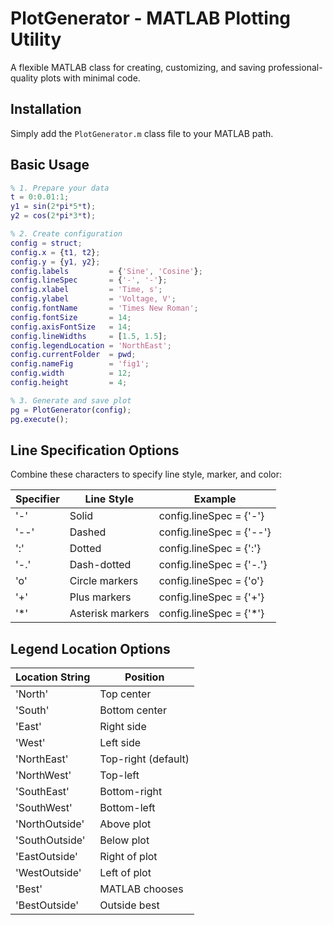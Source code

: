 # PlotGenerator - MATLAB Plotting Utility

A flexible MATLAB class for creating, customizing, and saving professional-quality plots with minimal code.

## Installation
Simply add the `PlotGenerator.m` class file to your MATLAB path.

## Basic Usage

```matlab
% 1. Prepare your data
t = 0:0.01:1;
y1 = sin(2*pi*5*t);
y2 = cos(2*pi*3*t);

% 2. Create configuration
config = struct;
config.x = {t1, t2};
config.y = {y1, y2};
config.labels         = {'Sine', 'Cosine'};
config.lineSpec       = {'-', '-'};
config.xlabel         = 'Time, s';
config.ylabel         = 'Voltage, V';
config.fontName       = 'Times New Roman';
config.fontSize       = 14;
config.axisFontSize   = 14;
config.lineWidths     = [1.5, 1.5];
config.legendLocation = 'NorthEast';
config.currentFolder  = pwd;
config.nameFig        = 'fig1';
config.width          = 12;
config.height         = 4;

% 3. Generate and save plot
pg = PlotGenerator(config);
pg.execute();
```

## Line Specification Options
Combine these characters to specify line style, marker, and color:

| Specifier | Line Style | Example |
| --- | --- | --- |
| '-' | Solid | config.lineSpec = {'-'} |
| '--' | Dashed | config.lineSpec = {'--'} |
| ':' | Dotted | config.lineSpec = {':'} |
| '-.' | Dash-dotted | config.lineSpec = {'-.'} |
| 'o' | Circle markers | config.lineSpec = {'o'} |
| '+' | Plus markers | config.lineSpec = {'+'} |
| '*' | Asterisk markers | config.lineSpec = {'*'} |

## Legend Location Options
Location String | Position
| --- | --- |
'North' | Top center
'South' | Bottom center
'East' | Right side
'West' | Left side
'NorthEast' | Top-right (default)
'NorthWest' | Top-left
'SouthEast' | Bottom-right
'SouthWest' | Bottom-left
'NorthOutside' | Above plot
'SouthOutside' | Below plot
'EastOutside' | Right of plot
'WestOutside' | Left of plot
'Best' | MATLAB chooses
'BestOutside' | Outside best